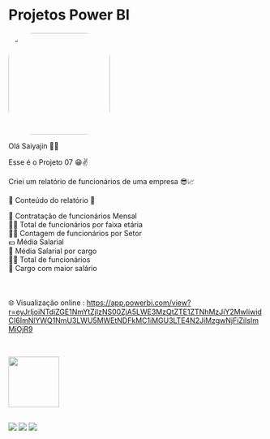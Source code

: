# Projetos Power BI

<img width="200" height="200" align="center" style="border-radius:50px;" src="https://i.pinimg.com/originals/72/00/cc/7200cc3eed41c30a04cb5d0f13055421.gif" />

Olá Saiyajin 👊💥

Esse é o Projeto 07 😁✌️

Criei um relatório de funcionários de uma empresa 😎📈

📄 Conteúdo do relatório 📄

📅 Contratação de funcionários Mensal <br>
🧙‍♂️ Total de funcionários por faixa etária <br>
👨‍💼 Contagem de funcionários por Setor <br>
💵 Média Salarial <br>
💸 Média Salarial por cargo <br>
👩‍💼 Total de funcionários <br>
🤑 Cargo com maior salário<br>
<br><br><br>
🌐 Visualização online : 
https://app.powerbi.com/view?r=eyJrIjoiNTdiZGE1NmYtZjIzNS00ZjA5LWE3MzQtZTE1ZTNhMzJiY2MwIiwidCI6ImNlYWQ1NmU3LWU5MWEtNDFkMC1iMGU3LTE4N2JiMzgwNjFiZiIsImMiOjR9

##

<div style="display: inline_block"><br>
  <img width="100" height="100" align="center" src="https://cdn.iconscout.com/icon/free/png-64/power-bi-3244521-2701891.png" />  
</div>

  ##
 
<div> 
  <a href="https://www.youtube.com/channel/UC6aR2nPTkD6GECmEjQBEWtQ" target="_blank"><img src="https://img.shields.io/badge/YouTube-FF0000?style=for-the-badge&logo=youtube&logoColor=white" target="_blank"></a>
  <a href = "mailto:sayajinsql@outlook.com"><img src="https://img.shields.io/badge/Microsoft_Outlook-0078D4?style=for-the-badge&logo=microsoft-outlook&logoColor=white" target="_blank"></a>
  <a href="https://www.linkedin.com/in/jvnogueiraa" target="_blank"><img src="https://img.shields.io/badge/-LinkedIn-%230077B5?style=for-the-badge&logo=linkedin&logoColor=white" target="_blank"></a> 

 
</div>
